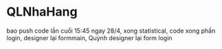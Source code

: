 # QLNhaHang
bao push code lần cuối 15:45 ngay 28/4,
xong statistical,
code xong phần login,
designer lại formmain,
Quỳnh designer lại form login
